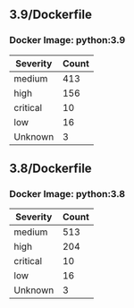 ## 3.9/Dockerfile

### Docker Image: python:3.9
| Severity | Count |
|----------|-------|
| medium | 413 |
| high | 156 |
| critical | 10 |
| low | 16 |
| Unknown | 3 |


## 3.8/Dockerfile

### Docker Image: python:3.8
| Severity | Count |
|----------|-------|
| medium | 513 |
| high | 204 |
| critical | 10 |
| low | 16 |
| Unknown | 3 |